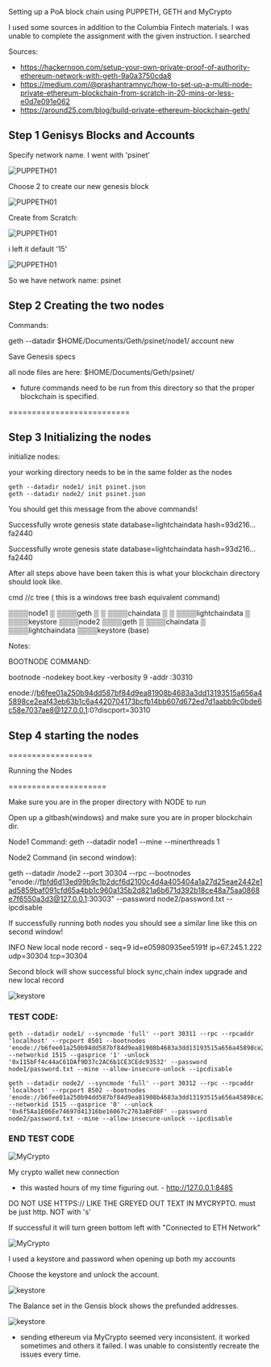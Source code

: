 Setting up a PoA block chain using PUPPETH, GETH and MyCrypto

I used some sources in addition to the Columbia Fintech materials. I was unable to complete the assignment with the given instruction. I searched

Sources:

* https://hackernoon.com/setup-your-own-private-proof-of-authority-ethereum-network-with-geth-9a0a3750cda8
* https://medium.com/@prashantramnyc/how-to-set-up-a-multi-node-private-ethereum-blockchain-from-scratch-in-20-mins-or-less-e0d7e091e062
* https://around25.com/blog/build-private-ethereum-blockchain-geth/

## Step 1 Genisys Blocks and Accounts

Specify network name. I went with 'psinet'

![PUPPETH01](images/puppeth01.png)

Choose 2 to create our new genesis block

![PUPPETH01](images/puppeth03.png)

Create from Scratch:

![PUPPETH01](images/puppeth04.png)

i left it default '15'

![PUPPETH01](images/puppeth05.png)

So we have network name: psinet

## Step 2 Creating the two nodes

Commands:

geth --datadir $HOME/Documents/Geth/psinet/node1/ account new





Save Genesis specs

all node files are here:  $HOME/Documents/Geth/psinet/

- future commands need to be run from this directory so that the proper blockchain is specified.

==========================

## Step 3 Initializing the nodes

initialize nodes:

your working directory needs to be in the same folder as the nodes

```
geth --datadir node1/ init psinet.json
geth --datadir node2/ init psinet.json
```

You should get this message from the above commands!

Successfully wrote genesis state         database=lightchaindata hash=93d216…fa2440

Successfully wrote genesis state         database=lightchaindata hash=93d216…fa2440

After all steps above have been taken this is what your blockchain directory should look like.

cmd //c tree   ( this is a windows tree bash equivalent command)

▒▒▒▒node1
▒   ▒▒▒▒geth
▒   ▒   ▒▒▒▒chaindata
▒   ▒   ▒▒▒▒lightchaindata
▒   ▒▒▒▒keystore
▒▒▒▒node2
    ▒▒▒▒geth
    ▒   ▒▒▒▒chaindata
    ▒   ▒▒▒▒lightchaindata
    ▒▒▒▒keystore
(base)



Notes:

BOOTNODE COMMAND:

bootnode -nodekey boot.key -verbosity 9 -addr :30310

enode://b6fee01a250b94dd587bf84d9ea81908b4683a3dd13193515a656a45898ce2eaf43eb63b1c6a4420704173bcfb14bb607d672ed7d1aabb9c0bde6c58e7037ae8@127.0.0.1:0?discport=30310

## Step 4 starting the nodes

==================

Running the Nodes

=====================

Make sure you are in the proper directory with NODE to run

Open up a gitbash(windows) and make sure you are in proper blockchain dir.

Node1 Command: geth --datadir node1 --mine --minerthreads 1

Node2 Command (in second window):

geth --datadir /node2 --port 30304 --rpc --bootnodes "enode://fbfd6d13ed99b9c1b2dcf6d2100c4d4a405404a1a27d25eae2442e1ad5859baf091cfd65a4bb1c960a135b2d821a6b671d392b18ce48a75aa0868e7f6550a3d3@127.0.0.1:30303" --password node2/password.txt --ipcdisable



If successfully running both nodes you should see a similar line like this on second window!

INFO New local node record - seq=9 id=e05980935ee5191f ip=67.245.1.222 udp=30304 tcp=30304

Second block will show successful block sync,chain index upgrade and new local record 

![keystore](Images/success.png)



### TEST CODE:

```
geth --datadir node1/ --syncmode 'full' --port 30311 --rpc --rpcaddr 'localhost' --rpcport 8501 --bootnodes 'enode://b6fee01a250b94dd587bf84d9ea81908b4683a3dd13193515a656a45898ce2eaf43eb63b1c6a4420704173bcfb14bb607d672ed7d1aabb9c0bde6c58e7037ae8@127.0.0.1:30311' --networkid 1515 --gasprice '1' -unlock '0x115bFf4c44aC61DAf9D37c2AC6b1CE3CEdc93532' --password node1/password.txt --mine --allow-insecure-unlock --ipcdisable
```

```
geth --datadir node2/ --syncmode 'full' --port 30312 --rpc --rpcaddr 'localhost' --rpcport 8502 --bootnodes 'enode://b6fee01a250b94dd587bf84d9ea81908b4683a3dd13193515a656a45898ce2eaf43eb63b1c6a4420704173bcfb14bb607d672ed7d1aabb9c0bde6c58e7037ae8@127.0.0.1:30312' --networkid 1515 --gasprice '0' --unlock '0x6f5Aa1E06Ee74697d41316be16067c2763aBFd8F' --password node2/password.txt --mine --allow-insecure-unlock --ipcdisable
```

### END TEST CODE



![MyCrypto](images/Mycrypto01.png)

My crypto wallet new connection

- this wasted hours of my time figuring out. - http://127.0.0.1:8485

DO NOT USE HTTPS:// LIKE THE GREYED OUT TEXT IN MYCRYPTO. must be just http. NOT with 's'

If successful it will turn green bottom left with "Connected to ETH Network"

![MyCrypto](images/Mycryptoconnected.png)



I used a keystore and password when opening up both my accounts

Choose the keystore and unlock the account.



![keystore](images/ks2.png)





The Balance set in the Gensis block shows the prefunded addresses.



![keystore](images/GenBlock.png)



* sending ethereum via MyCrypto seemed very inconsistent. it worked sometimes and others it failed. I was unable to consistently recreate the issues every time.
